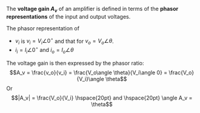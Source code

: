 The **voltage gain $A_v$** of an amplifier is defined in terms of the **phasor representations** of the input and output voltages. 

The phasor representation of
- $v_i$ is $v_i = V_i \angle 0^\circ$ and that for $v_o = V_o \angle \theta$.
- $i_i = I_i\angle 0^\circ$ and $i_o = I_o \angle \theta$

The voltage gain is then expressed by the phasor ratio:
$$A_v = \frac{v_o}{v_i} = \frac{V_o\angle \theta}{V_i\angle 0} = \frac{V_o}{V_i}\angle \theta$$
Or 
$$|A_v| = \frac{V_o}{V_i} \hspace{20pt} and \hspace{20pt} \angle A_v = \theta$$

